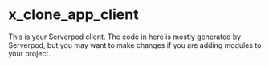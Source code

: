# x_clone_app_client

This is your Serverpod client. The code in here is mostly generated by
Serverpod, but you may want to make changes if you are adding modules to your
project.
